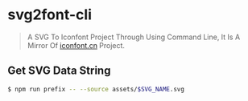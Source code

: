 # svg2font-cli

> A SVG To Iconfont Project Through Using Command Line, It Is A Mirror Of [iconfont.cn](iconfont.cn) Project.

## Get SVG Data String

```bash
$ npm run prefix -- --source assets/$SVG_NAME.svg
```
